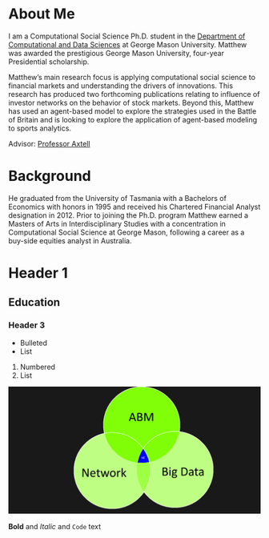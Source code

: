 # About Me

I am a Computational Social Science Ph.D. student in the [Department of Computational and Data Sciences](https://cos.gmu.edu/cds/academic-programs/) at George Mason University. Matthew was awarded the prestigious George Mason University, four-year Presidential scholarship. 

Matthew’s main research focus is applying computational social science to financial markets and understanding the drivers of innovations. This research has produced two forthcoming publications relating to influence of investor networks on the behavior of stock markets. Beyond this, Matthew has used an agent-based model to explore the strategies used in the Battle of Britain and is looking to explore the application of agent-based modeling to sports analytics.

 

Advisor: [Professor Axtell](http://www.css.gmu.edu/~axtell/Rob/Home.html)

# Background

He graduated from the University of Tasmania with a Bachelors of Economics with honors in 1995 and received his Chartered Financial Analyst designation in 2012. Prior to joining the Ph.D. program Matthew earned a Masters of Arts in Interdisciplinary Studies with a concentration in Computational Social Science at George Mason, following a career as a buy-side equities analyst in Australia.

# Header 1
## Education
### Header 3

- Bulleted
- List

1. Numbered
2. List


![me](websiteimages/Picture1.png)

**Bold** and _Italic_ and `Code` text


